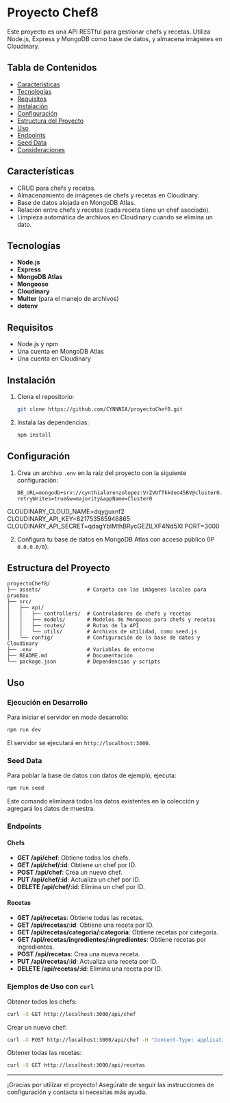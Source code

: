 # Proyecto Chef8

Este proyecto es una API RESTful para gestionar chefs y recetas. Utiliza Node.js, Express y MongoDB como base de datos, y almacena imágenes en Cloudinary.

## Tabla de Contenidos

- [Características](#características)
- [Tecnologías](#tecnologías)
- [Requisitos](#requisitos)
- [Instalación](#instalación)
- [Configuración](#configuración)
- [Estructura del Proyecto](#estructura-del-proyecto)
- [Uso](#uso)
- [Endpoints](#endpoints)
- [Seed Data](#seed-data)
- [Consideraciones](#consideraciones)

## Características

- CRUD para chefs y recetas.
- Almacenamiento de imágenes de chefs y recetas en Cloudinary.
- Base de datos alojada en MongoDB Atlas.
- Relación entre chefs y recetas (cada receta tiene un chef asociado).
- Limpieza automática de archivos en Cloudinary cuando se elimina un dato.

## Tecnologías

- **Node.js**
- **Express**
- **MongoDB Atlas**
- **Mongoose**
- **Cloudinary**
- **Multer** (para el manejo de archivos)
- **dotenv**

## Requisitos

- Node.js y npm
- Una cuenta en MongoDB Atlas
- Una cuenta en Cloudinary

## Instalación

1. Clona el repositorio:

   ```bash
   git clone https://github.com/CYNNNIA/proyectoChef8.git
   ```

2. Instala las dependencias:

   ```bash
   npm install
   ```

## Configuración

1. Crea un archivo `.env` en la raíz del proyecto con la siguiente configuración:

   ```env
   DB_URL=mongodb+srv://cynthialorenzolopez:VrZVUfTkkdeo45BV@cluster0.hagak.mongodb.net/?retryWrites=true&w=majority&appName=Cluster0
   ```

CLOUDINARY_CLOUD_NAME=dqyguxnf2
CLOUDINARY_API_KEY=821753565946865
CLOUDINARY_API_SECRET=qdagYblMthBRycGEZILXF4Nd5XI
PORT=3000

2. Configura tu base de datos en MongoDB Atlas con acceso público (IP `0.0.0.0/0`).

## Estructura del Proyecto

```plaintext
proyectoChef8/
├── assets/               # Carpeta con las imágenes locales para pruebas
├── src/
│   ├── api/
│   │   ├── controllers/  # Controladores de chefs y recetas
│   │   ├── models/       # Modelos de Mongoose para chefs y recetas
│   │   ├── routes/       # Rutas de la API
│   │   └── utils/        # Archivos de utilidad, como seed.js
│   └── config/           # Configuración de la base de datos y Cloudinary
├── .env                  # Variables de entorno
├── README.md             # Documentación
└── package.json          # Dependencias y scripts
```

## Uso

### Ejecución en Desarrollo

Para iniciar el servidor en modo desarrollo:

```bash
npm run dev
```

El servidor se ejecutará en `http://localhost:3000`.

### Seed Data

Para poblar la base de datos con datos de ejemplo, ejecuta:

```bash
npm run seed
```

Este comando eliminará todos los datos existentes en la colección y agregará los datos de muestra.

### Endpoints

#### Chefs

- **GET /api/chef**: Obtiene todos los chefs.
- **GET /api/chef/:id**: Obtiene un chef por ID.
- **POST /api/chef**: Crea un nuevo chef.
- **PUT /api/chef/:id**: Actualiza un chef por ID.
- **DELETE /api/chef/:id**: Elimina un chef por ID.

#### Recetas

- **GET /api/recetas**: Obtiene todas las recetas.
- **GET /api/recetas/:id**: Obtiene una receta por ID.
- **GET /api/recetas/categoria/:categoria**: Obtiene recetas por categoría.
- **GET /api/recetas/ingredientes/:ingredientes**: Obtiene recetas por ingredientes.
- **POST /api/recetas**: Crea una nueva receta.
- **PUT /api/recetas/:id**: Actualiza una receta por ID.
- **DELETE /api/recetas/:id**: Elimina una receta por ID.

### Ejemplos de Uso con `curl`

Obtener todos los chefs:

```bash
curl -X GET http://localhost:3000/api/chef
```

Crear un nuevo chef:

```bash
curl -X POST http://localhost:3000/api/chef -H "Content-Type: application/json" -d '{"nombre":"Gordon Ramsay","experiencia":20}'
```

Obtener todas las recetas:

```bash
curl -X GET http://localhost:3000/api/recetas
```

---

¡Gracias por utilizar el proyecto! Asegúrate de seguir las instrucciones de configuración y contacta si necesitas más ayuda.
